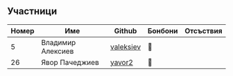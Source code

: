 ## Участници

|Номер| Име | Github | Бонбони | Отсъствия |
|-----|-----|--------|---------|-----------|
|5| Владимир Алексиев | [valeksiev](https://github.com/valeksiev) | 🍬 | |
|26| Явор Пачеджиев | [yavor2](https://github.com/yavor2) | 🍬 | 
